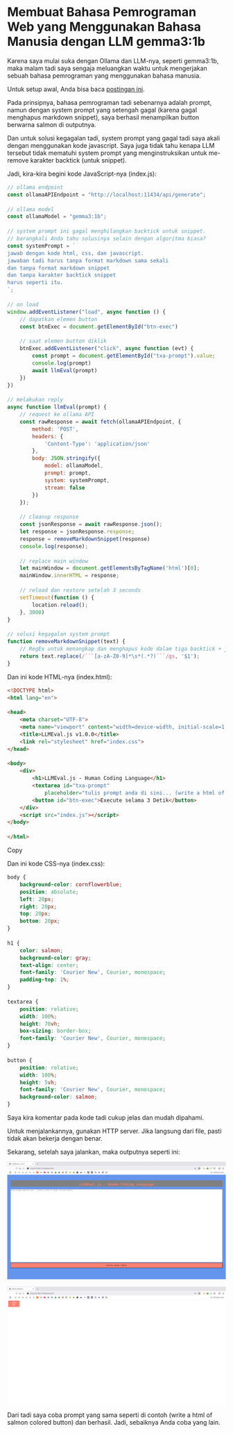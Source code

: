 # Membuat Bahasa Pemrograman Web yang Menggunakan Bahasa Manusia dengan LLM gemma3:1b

Karena saya mulai suka dengan Ollama dan LLM-nya, seperti gemma3:1b, maka malam tadi saya sengaja meluangkan waktu untuk mengerjakan sebuah bahasa pemrograman yang menggunakan bahasa manusia.

Untuk setup awal, Anda bisa baca [postingan ini](https://rakifsul.github.io/menginstall-ollama-dan-open-webui-di-ubuntu-2404-tanpa-docker.html).

Pada prinsipnya, bahasa pemrograman tadi sebenarnya adalah prompt, namun dengan system prompt yang setengah gagal (karena gagal menghapus markdown snippet), saya berhasil menampilkan button berwarna salmon di outputnya. 

Dan untuk solusi kegagalan tadi, system prompt yang gagal tadi saya akali dengan menggunakan kode javascript. Saya juga tidak tahu kenapa LLM tersebut tidak mematuhi system prompt yang menginstruksikan untuk me-remove karakter backtick (untuk snippet).

Jadi, kira-kira begini kode JavaScript-nya (index.js):

```javascript
// ollama endpoint
const ollamaAPIEndpoint = "http://localhost:11434/api/generate";

// ollama model
const ollamaModel = "gemma3:1b";

// system prompt ini gagal menghilangkan backtick untuk snippet. 
// barangkali Anda tahu solusinya selain dengan algoritma biasa?
const systemPrompt = `
jawab dengan kode html, css, dan javascript.
jawaban tadi harus tanpa format markdown sama sekali
dan tanpa format markdown snippet
dan tanpa karakter backtick snippet
harus seperti itu.
`;

// on load
window.addEventListener("load", async function () {
    // dapatkan elemen button
    const btnExec = document.getElementById("btn-exec")

    // saat elemen button diklik
    btnExec.addEventListener("click", async function (evt) {
        const prompt = document.getElementById("txa-prompt").value;
        console.log(prompt)
        await llmEval(prompt)
    })
})

// melakukan reply
async function llmEval(prompt) {
    // request ke ollama API
    const rawResponse = await fetch(ollamaAPIEndpoint, {
        method: 'POST',
        headers: {
            'Content-Type': 'application/json'
        },
        body: JSON.stringify({
            model: ollamaModel,
            prompt: prompt,
            system: systemPrompt,
            stream: false
        })
    });

    // cleanup response
    const jsonResponse = await rawResponse.json();
    let response = jsonResponse.response;
    response = removeMarkdownSnippet(response)
    console.log(response);

    // replace main window
    let mainWindow = document.getElementsByTagName('html')[0];
    mainWindow.innerHTML = response;

    // reload dan restore setelah 3 seconds
    setTimeout(function () {
        location.reload();
    }, 3000)
}

// solusi kegagalan system prompt
function removeMarkdownSnippet(text) {
    // RegEx untuk menangkap dan menghapus kode dalam tiga backtick + jenis bahasa
    return text.replace(/```[a-zA-Z0-9]*\s*(.*?)```/gs, '$1');
}
```

Dan ini kode HTML-nya (index.html):

```html
<!DOCTYPE html>
<html lang="en">

<head>
    <meta charset="UTF-8">
    <meta name="viewport" content="width=device-width, initial-scale=1.0">
    <title>LLMEval.js v1.0.0</title>
    <link rel="stylesheet" href="index.css">
</head>

<body>
    <div>
        <h1>LLMEval.js - Human Coding Language</h1>
        <textarea id="txa-prompt"
            placeholder="tulis prompt anda di sini... (write a html of salmon colored button)"></textarea>
        <button id="btn-exec">Execute selama 3 Detik</button>
    </div>
    <script src="index.js"></script>
</body>

</html>
```

Copy

Dan ini kode CSS-nya (index.css):

```css
body {
    background-color: cornflowerblue;
    position: absolute;
    left: 20px;
    right: 20px;
    top: 20px;
    bottom: 20px;
}

h1 {
    color: salmon;
    background-color: gray;
    text-align: center;
    font-family: 'Courier New', Courier, monospace;
    padding-top: 1%;
}

textarea {
    position: relative;
    width: 100%;
    height: 70vh;
    box-sizing: border-box;
    font-family: 'Courier New', Courier, monospace;
}

button {
    position: relative;
    width: 100%;
    height: 5vh;
    font-family: 'Courier New', Courier, monospace;
    background-color: salmon;
}
```

Saya kira komentar pada kode tadi cukup jelas dan mudah dipahami.

Untuk menjalankannya, gunakan HTTP server. Jika langsung dari file, pasti tidak akan bekerja dengan benar.

Sekarang, setelah saya jalankan, maka outputnya seperti ini:

![](../media/Screenshot-from-2025-07-27-11-43-05.png)

![](../media/Screenshot-from-2025-07-27-11-43-40.png)

Dari tadi saya coba prompt yang sama seperti di contoh (write a html of salmon colored button) dan berhasil. Jadi, sebaiknya Anda coba yang lain.